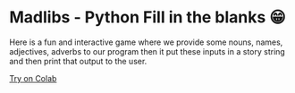 # Madlibs - Python Fill in the blanks 😁
Here is a fun and interactive game where we provide some nouns, names, adjectives, adverbs to our program then it put these inputs in a story string and then print that output to the user.

[Try on Colab](https://colab.research.google.com/drive/1XWpn9v36jS9aC0K_wgaEjcAIdrrKlO-I?usp=sharing)

